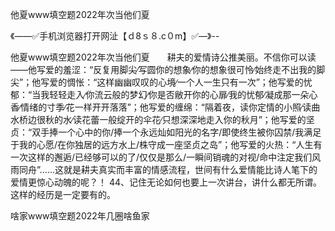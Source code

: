他夏www填空题2022年次当他们夏

《——✅手机浏览器打开网沚【ｄ8ｓ８.c０m】✅—》--

他夏www填空题2022年次当他们夏　　耕夫的爱情诗公推美丽。不信你可以读——他写爱的羞涩：“反复用脚尖∕写圆你的想象∕你的想象很可怜∕始终走不出我的脚尖”；他写爱的惆怅：“这样幽幽叹叹的心境∕一个人一生只有一次”；他写爱的忧郁：“当我轻轻走入∕你流云般的梦幻∕你是否敝开你的心扉∕我的忧郁∕凝成那一朵心香∕情绪的寸季∕花一样开开落落”；他写爱的缠绵：“隔着夜，读你定情的小照∕读曲水桥边很秋的水∕读花蕾一般绽开的伞花∕只想深深地走入你的秋月”；他写爱的坚贞：“双手捧一个心中的你/捧一个永远灿如阳光的名字/即使终生被你囚禁/我满足于我的心愿/在你独居的远方水上/株守成一座坚贞之岛”；他写爱的火热：“人生有一次这样的邂逅/已经够可以的了/仅仅是那么/一瞬间销魂的对视/命中注定我们风雨同舟”……这就是耕夫真实而丰富的情感流程，世间有什么爱情能比诗人笔下的爱情更惊心动魄的呢？！
	44、记住无论如何也要上一次讲台，讲什么都无所谓。这样的经历是一定要有的。





啥家www填空题2022年几圈啥鱼家
